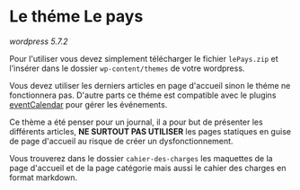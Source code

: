 # Le théme Le pays
*wordpress 5.7.2*

Pour l'utiliser vous devez simplement télécharger le fichier `lePays.zip` et l'insérer dans le dossier `wp-content/themes` de votre wordpress.

Vous devez utiliser les derniers articles en page d'accueil sinon le théme ne fonctionnera pas. 
D'autre parts ce théme est compatible avec le plugins [eventCalendar](https://fr.wordpress.org/plugins/the-events-calendar/) pour gérer les événements. 

Ce thème a été penser pour un journal, il a pour but de présenter les différents articles, **NE SURTOUT PAS UTILISER** les pages statiques en guise de page d'accueil au risque de créer un dysfonctionnement.

Vous trouverez dans le dossier `cahier-des-charges` les maquettes de la page d'accueil et de la page catégorie mais aussi le cahier des charges en format markdown.
